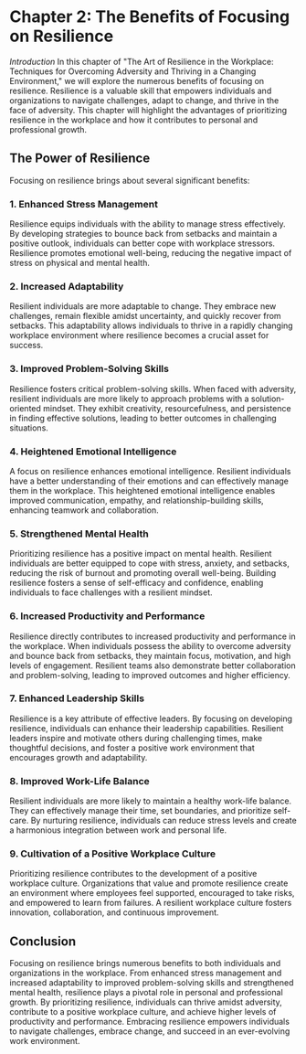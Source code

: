 Chapter 2: The Benefits of Focusing on Resilience
=================================================

*Introduction* In this chapter of "The Art of Resilience in the Workplace: Techniques for Overcoming Adversity and Thriving in a Changing Environment," we will explore the numerous benefits of focusing on resilience. Resilience is a valuable skill that empowers individuals and organizations to navigate challenges, adapt to change, and thrive in the face of adversity. This chapter will highlight the advantages of prioritizing resilience in the workplace and how it contributes to personal and professional growth.

The Power of Resilience
-----------------------

Focusing on resilience brings about several significant benefits:

### 1. Enhanced Stress Management

Resilience equips individuals with the ability to manage stress effectively. By developing strategies to bounce back from setbacks and maintain a positive outlook, individuals can better cope with workplace stressors. Resilience promotes emotional well-being, reducing the negative impact of stress on physical and mental health.

### 2. Increased Adaptability

Resilient individuals are more adaptable to change. They embrace new challenges, remain flexible amidst uncertainty, and quickly recover from setbacks. This adaptability allows individuals to thrive in a rapidly changing workplace environment where resilience becomes a crucial asset for success.

### 3. Improved Problem-Solving Skills

Resilience fosters critical problem-solving skills. When faced with adversity, resilient individuals are more likely to approach problems with a solution-oriented mindset. They exhibit creativity, resourcefulness, and persistence in finding effective solutions, leading to better outcomes in challenging situations.

### 4. Heightened Emotional Intelligence

A focus on resilience enhances emotional intelligence. Resilient individuals have a better understanding of their emotions and can effectively manage them in the workplace. This heightened emotional intelligence enables improved communication, empathy, and relationship-building skills, enhancing teamwork and collaboration.

### 5. Strengthened Mental Health

Prioritizing resilience has a positive impact on mental health. Resilient individuals are better equipped to cope with stress, anxiety, and setbacks, reducing the risk of burnout and promoting overall well-being. Building resilience fosters a sense of self-efficacy and confidence, enabling individuals to face challenges with a resilient mindset.

### 6. Increased Productivity and Performance

Resilience directly contributes to increased productivity and performance in the workplace. When individuals possess the ability to overcome adversity and bounce back from setbacks, they maintain focus, motivation, and high levels of engagement. Resilient teams also demonstrate better collaboration and problem-solving, leading to improved outcomes and higher efficiency.

### 7. Enhanced Leadership Skills

Resilience is a key attribute of effective leaders. By focusing on developing resilience, individuals can enhance their leadership capabilities. Resilient leaders inspire and motivate others during challenging times, make thoughtful decisions, and foster a positive work environment that encourages growth and adaptability.

### 8. Improved Work-Life Balance

Resilient individuals are more likely to maintain a healthy work-life balance. They can effectively manage their time, set boundaries, and prioritize self-care. By nurturing resilience, individuals can reduce stress levels and create a harmonious integration between work and personal life.

### 9. Cultivation of a Positive Workplace Culture

Prioritizing resilience contributes to the development of a positive workplace culture. Organizations that value and promote resilience create an environment where employees feel supported, encouraged to take risks, and empowered to learn from failures. A resilient workplace culture fosters innovation, collaboration, and continuous improvement.

Conclusion
----------

Focusing on resilience brings numerous benefits to both individuals and organizations in the workplace. From enhanced stress management and increased adaptability to improved problem-solving skills and strengthened mental health, resilience plays a pivotal role in personal and professional growth. By prioritizing resilience, individuals can thrive amidst adversity, contribute to a positive workplace culture, and achieve higher levels of productivity and performance. Embracing resilience empowers individuals to navigate challenges, embrace change, and succeed in an ever-evolving work environment.
